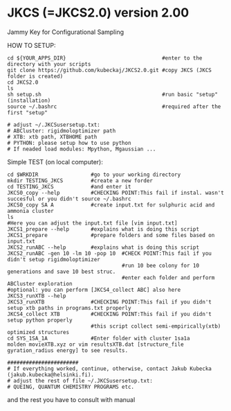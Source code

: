 # JKCS (=JKCS2.0) version 2.00
Jammy Key for Configurational Sampling

  HOW TO SETUP:

    cd ${YOUR_APPS_DIR}                               #enter to the directory with your scripts
    git clone https://github.com/kubeckaj/JKCS2.0.git #copy JKCS (JKCS folder is created)
    cd JKCS2.0
    ls
    sh setup.sh                                       #run basic "setup" (installation)
    source ~/.bashrc                                  #required after the first "setup"
   
    # adjust ~/.JKCSusersetup.txt:
    # ABCluster: rigidmoloptimizer path
    # XTB: xtb path, XTBHOME path
    # PYTHON: please setup how to use python
    # If neaded load modules: Mpython, Mgaussian ...
   
  Simple TEST (on local computer):
   
    cd $WRKDIR                 #go to your working directory
    mkdir TESTING_JKCS         #create a new forder 
    cd TESTING_JKCS            #and enter it
    JKCS0_copy --help          #CHECKING POINT:This fail if instal. wasn't succesful or you didn't source ~/.bashrc  
    JKCS0_copy SA A            #create input.txt for sulphuric acid and ammonia cluster
    ls
    #Here you can adjust the input.txt file [vim input.txt]
    JKCS1_prepare --help       #explains what is doing this script
    JKCS1_prepare              #prepare folders and some files based on input.txt
    JKCS2_runABC --help        #explains what is doing this script
    JKCS2_runABC -gen 10 -lm 10 -pop 10  #CHECK POINT:This fail if you didn't setup rigidmoloptimizer
                                         #run 10 bee colony for 10 generations and save 10 best struc.
                                         #enter each folder and perform ABCluster exploration
    #optional: you can perform [JKCS4_collect ABC] also here
    JKCS3_runXTB --help        
    JKCS3_runXTB               #CHECKING POINT:This fail if you didn't setup xtb paths in programs.txt properly
    JKCS4_collect XTB          #CHECKING POINT:This fail if you didn't setup python properly
                               #this script collect semi-empirically(xtb) optimized structures
    cd SYS_1SA_1A              #Enter folder with cluster 1sa1a
    molden movieXTB.xyz or vim resultsXTB.dat [structure_file gyration_radius energy] to see results.
     
    #######################
    # If everything worked, continue, otherwise, contact Jakub Kubecka (jakub.kubecka@helsinki.fi).
    # adjust the rest of file ~/.JKCSusersetup.txt:
    # QUEING, QUANTUM CHEMISTRY PROGRAMS etc.
    
  and the rest you have to consult with manual 
    
    
   
 
